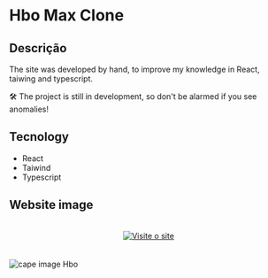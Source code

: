 # Hbo Max Clone

## Descrição
The site was developed by hand, to improve my knowledge in React, taiwing and typescript. 

🛠️
 The project is still in development, so don't be alarmed if you see anomalies! 

## Tecnology
- React
- Taiwind
- Typescript
  
## Website image
<br>

<div align="center">
  
<a href="https://douglas1705.github.io/Hbo-Max-clone/" target="_blank" >
  <img src="https://img.shields.io/badge/Visite%20o%20site-1E90FF?style=for-the-badge&logo=google-chrome&logoColor=white" alt="Visite o site">
</a>
</div>
<br>
<br>
<img src="https://i.ibb.co/PxBYzCY/Hbo-Max-clone.png" alt="cape image Hbo">

<br>
